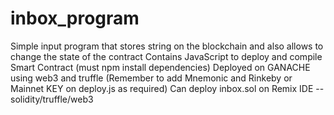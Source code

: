 # inbox_program
Simple input program that stores string on the blockchain and also allows to change the state of the contract
Contains JavaScript to deploy and compile Smart Contract (must npm install dependencies)
Deployed on GANACHE using web3 and truffle
(Remember to add Mnemonic and Rinkeby or Mainnet KEY on deploy.js as required)
Can deploy inbox.sol on Remix IDE 
--solidity/truffle/web3
